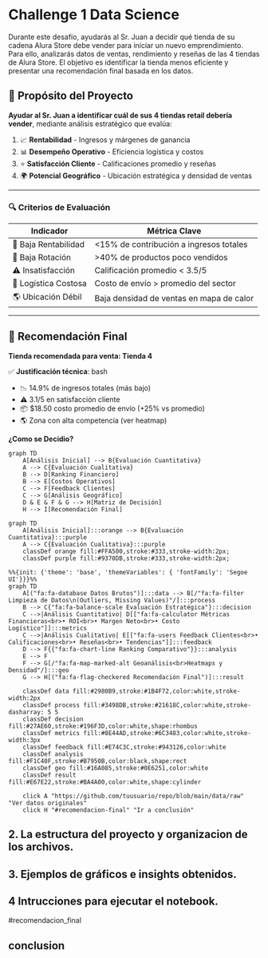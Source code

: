 # Challenge 1 Data Science
Durante este desafío, ayudarás al Sr. Juan a decidir qué tienda de su cadena Alura Store debe vender para iniciar un nuevo emprendimiento. Para ello, analizarás datos de ventas, rendimiento y reseñas de las 4 tiendas de Alura Store. El objetivo es identificar la tienda menos eficiente y presentar una recomendación final basada en los datos.
 ## 🎯 **Propósito del Proyecto**

 **Ayudar al Sr. Juan a identificar cuál de sus 4 tiendas retail debería vender**, mediante análisis estratégico que evalúa:

1. 📈 **Rentabilidad** - Ingresos y márgenes de ganancia
2. 📊 **Desempeño Operativo** - Eficiencia logística y costos
3. ⭐ **Satisfacción Cliente** - Calificaciones promedio y reseñas
4. 🌍 **Potencial Geográfico** - Ubicación estratégica y densidad de ventas

---

### 🔍 **Criterios de Evaluación**
| Indicador               | Métrica Clave                          | 
|-------------------------|----------------------------------------|
| 🔴 Baja Rentabilidad    | <15% de contribución a ingresos totales |
| 🚫 Baja Rotación        | >40% de productos poco vendidos        |
| ⚠️ Insatisfacción       | Calificación promedio < 3.5/5          |
| 📍 Logística Costosa    | Costo de envío > promedio del sector    |
| 🌎 Ubicación Débil      | Baja densidad de ventas en mapa de calor|

---

## 📌 **Recomendación Final** 
**Tienda recomendada para venta: Tienda 4**  

✅ **Justificación técnica**:
bash
- 📉 14.9% de ingresos totales (más bajo)
- ⚠️ 3.1/5 en satisfacción cliente 
- 📦 $18.50 costo promedio de envío (+25% vs promedio)
- 🌎 Zona con alta competencia (ver heatmap)



**¿Como se Decidio?**

``` mermaid
graph TD
    A[Análisis Inicial] --> B{Evaluación Cuantitativa}
    A --> C{Evaluación Cualitativa}
    B --> D[Ranking Financiero]
    B --> E[Costos Operativos]
    C --> F[Feedback Clientes]
    C --> G[Análisis Geográfico]
    D & E & F & G --> H[Matriz de Decisión]
    H --> I[Recomendación Final]
```
```mermaid
graph TD
    A[Análisis Inicial]:::orange --> B{Evaluación Cuantitativa}:::purple
    A --> C{Evaluación Cualitativa}:::purple
    classDef orange fill:#FFA500,stroke:#333,stroke-width:2px;
    classDef purple fill:#9370DB,stroke:#333,stroke-width:2px;
```
```mermaid
%%{init: {'theme': 'base', 'themeVariables': { 'fontFamily': 'Segoe UI'}}}%%
graph TD
    A[("fa:fa-database Datos Brutos")]:::data --> B[/"fa:fa-filter Limpieza de Datos\n(Outliers, Missing Values)"/]:::process
    B --> C{"fa:fa-balance-scale Evaluación Estratégica"}:::decision
    C -->|Análisis Cuantitativo| D[["fa:fa-calculator Métricas Financieras<br>• ROI<br>• Margen Neto<br>• Costo Logístico"]]:::metrics
    C -->|Análisis Cualitativo| E[["fa:fa-users Feedback Clientes<br>• Calificaciones<br>• Reseñas<br>• Tendencias"]]:::feedback
    D --> F{{"fa:fa-chart-line Ranking Comparativo"}}:::analysis
    E --> F
    F --> G[/"fa:fa-map-marked-alt Geoanálisis<br>Heatmaps y Densidad"/]:::geo
    G --> H[("fa:fa-flag-checkered Recomendación Final")]:::result

    classDef data fill:#2980B9,stroke:#1B4F72,color:white,stroke-width:2px
    classDef process fill:#3498DB,stroke:#21618C,color:white,stroke-dasharray: 5 5
    classDef decision fill:#27AE60,stroke:#196F3D,color:white,shape:rhombus
    classDef metrics fill:#8E44AD,stroke:#6C3483,color:white,stroke-width:3px
    classDef feedback fill:#E74C3C,stroke:#943126,color:white
    classDef analysis fill:#F1C40F,stroke:#B7950B,color:black,shape:rect
    classDef geo fill:#16A085,stroke:#0E6251,color:white
    classDef result fill:#E67E22,stroke:#BA4A00,color:white,shape:cylinder

    click A "https://github.com/tuusuario/repo/blob/main/data/raw" "Ver datos originales"
    click H "#recomendacion-final" "Ir a conclusión"
```
## 2. La estructura del proyecto y organizacion de los archivos.
## 3. Ejemplos de gráficos  e insights obtenidos.
## 4 Intrucciones  para  ejecutar el notebook.
#recomendacion_final
## conclusion

